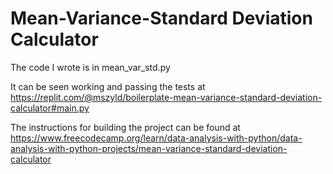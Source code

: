  # Mean-Variance-Standard Deviation Calculator

The code I wrote is in mean_var_std.py

It can be seen working and passing the tests at https://replit.com/@mszyld/boilerplate-mean-variance-standard-deviation-calculator#main.py

The instructions for building the project can be found at https://www.freecodecamp.org/learn/data-analysis-with-python/data-analysis-with-python-projects/mean-variance-standard-deviation-calculator
